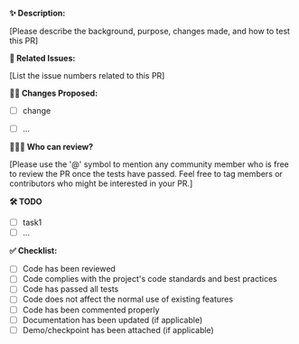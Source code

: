 
**✨ Description:** 

[Please describe the background, purpose, changes made, and how to test this PR]

**🚧 Related Issues:** 

[List the issue numbers related to this PR]

**👨‍💻 Changes Proposed:** 

- [ ] change
- [ ] ...


**🧑‍🤝‍🧑 Who can review?** 

[Please use the '@' symbol to mention any community member who is free to review the PR once the tests have passed. Feel free to tag members or contributors who might be interested in your PR.]

**🛠 TODO**

- [ ] task1
- [ ] ...

**✅ Checklist:**

- [ ]  Code has been reviewed
- [ ]  Code complies with the project's code standards and best practices
- [ ]  Code has passed all tests
- [ ]  Code does not affect the normal use of existing features
- [ ]  Code has been commented properly
- [ ]  Documentation has been updated (if applicable)
- [ ]  Demo/checkpoint has been attached (if applicable)

